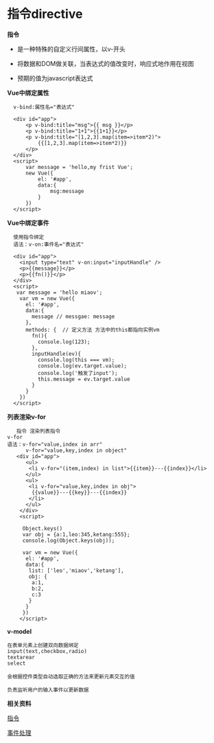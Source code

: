 指令directive
=======

**指令**

  * 是一种特殊的自定义行间属性，以v-开头
  
  * 将数据和DOM做关联，当表达式的值改变时，响应式地作用在视图
  
  * 预期的值为javascript表达式

**Vue中绑定属性**

      v-bind:属性名="表达式"
      
      <div id="app">
          <p v-bind:title="msg">{{ msg }}</p>
          <p v-bind:title="1+1">{{1+1}}</p>
          <p v-bind:title="[1,2,3].map(item=>item*2)">
              {{[1,2,3].map(item=>item*2)}}
          </p>
      </div>
      <script>
          var message = 'hello,my frist Vue';
          new Vue({
              el: '#app',
              data:{
                  msg:message
              }
          })
      </script>

**Vue中绑定事件**

      使用指令绑定
      语法：v-on:事件名="表达式"
      
      <div id="app">
        <input type="text" v-on:input="inputHandle" />
        <p>{{message}}</p>
        <p>{{fn()}}</p>
      </div>
      <script>
       var message = 'hello miaov';
        var vm = new Vue({
          el: '#app',
          data:{
            message // messgae: message
          },
          methods: {  // 定义方法 方法中的this都指向实例vm
            fn(){
              console.log(123);
            },
            inputHandle(ev){
              console.log(this === vm);
              console.log(ev.target.value);
              console.log('触发了input');
              this.message = ev.target.value
            }
          }
        })
      </script>

**列表渲染v-for**

       指令 渲染列表指令
	v-for
	语法：v-for="value,index in arr"
	      v-for="value,key,index in object"
       <div id="app">
          <ul>
           <li v-for="(item,index) in list">{{item}}---{{index}}</li>
          </ul>
          <ul>
           <li v-for="value,key,index in obj">
            {{value}}---{{key}}---{{index}}
           </li>
          </ul>
        </div>
        <script>

         Object.keys()
         var obj = {a:1,leo:345,ketang:555};
         console.log(Object.keys(obj));

         var vm = new Vue({
          el: '#app',
          data:{
           list: ['leo','miaov','ketang'],
           obj: {
            a:1,
            b:2,
            c:3
           }
          }
         })
        </script>
	

**v-model**

	在表单元素上创建双向数据绑定
	input(text,checkbox,radio)
	textarear
	select	
	
	会根据控件类型自动选取正确的方法来更新元素交互的值

	负责监听用户的输入事件以更新数据


**相关资料**

[指令](https://cn.vuejs.org/v2/api/#%E6%8C%87%E4%BB%A4)

[事件处理](https://cn.vuejs.org/v2/guide/events.html)
